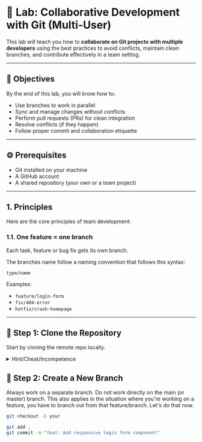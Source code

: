 # 🤝 Lab: Collaborative Development with Git (Multi-User)

This lab will teach you how to **collaborate on Git projects with multiple developers** using the best practices to avoid conflicts, maintain clean branches, and contribute effectively in a team setting.

---

## 🧠 Objectives

By the end of this lab, you will know how to:
- Use branches to work in parallel
- Sync and manage changes without conflicts
- Perform pull requests (PRs) for clean integration
- Resolve conflicts (if they happen)
- Follow proper commit and collaboration etiquette

---

## ⚙️ Prerequisites

- Git installed on your machine
- A GitHub account
- A shared repository (your own or a team project)

---
## 1. Principles

Here are the core principles of team development:

### 1.1. One feature = one branch

Each task, feature or bug fix gets its own branch.

The branches name follow a naming convention that follows this syntax:

`type/name`

Examples:

- `feature/login-form`
- `fix/404-error`
- `hotfix/crash-homepage`



---

## 🌳 Step 1: Clone the Repository

Start by cloning the remote repo locally.

<details>
    <summary> Hint/Cheat/Incompetence </summary>

```bash
git clone git@github.com:your-team/project-name.git
cd project-name
```

This creates a local copy of the project where you'll do your work.

</details>

## 🌱 Step 2: Create a New Branch

Always work on a separate branch. Do not work directly on the main (or master) branch. This also applies in the situation where you're working on a feature, you have to branch out from that feature/branch. Let's do that now.

```bash
git checkout -b your
```

```bash
git add .
git commit -m "feat: Add responsive login form component"
```
